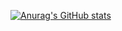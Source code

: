[![Anurag's GitHub stats](https://github-readme-stats.vercel.app/api?username=bmanzari&show_icons=true&theme=dracula)](https://github.com/anuraghazra/github-readme-stats)

<!--
**bmanzari/bmanzari** is a ✨ _special_ ✨ repository because its `README.md` (this file) appears on your GitHub profile.

Here are some ideas to get you started:

- 🔭 I’m currently working on ...
- 🌱 I’m currently learning ...
- 👯 I’m looking to collaborate on ...
- 🤔 I’m looking for help with ...
- 💬 Ask me about ...
- 📫 How to reach me: ...
- 😄 Pronouns: ...
- ⚡ Fun fact: ...
-->
